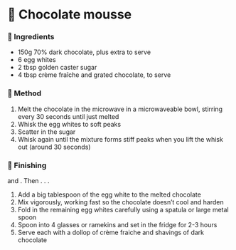 # :chocolate_bar: Chocolate mousse

### :chocolate_bar: Ingredients

- 150g 70% dark chocolate, plus extra to serve
- 6 egg whites
- 2 tbsp golden caster sugar
- 4 tbsp crème fraîche and grated chocolate, to serve

### :spoon: Method

1. Melt the chocolate in the microwave in a microwaveable bowl, stirring every 30 seconds until just melted
2. Whisk the egg whites to soft peaks
3. Scatter in the sugar
4. Whisk again until the mixture forms stiff peaks when you lift the whisk out (around 30 seconds)

### :construction: Finishing

 and . Then . . .

1. Add a big tablespoon of the egg white to the melted chocolate
2. Mix vigorously, working fast so the chocolate doesn’t cool and harden
3. Fold in the remaining egg whites carefully using a spatula or large metal spoon
4. Spoon into 4 glasses or ramekins and set in the fridge for 2-3 hours
5. Serve each with a dollop of crème fraiche and shavings of dark chocolate
